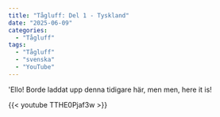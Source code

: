 ```yaml
---
title: "Tågluff: Del 1 - Tyskland"
date: "2025-06-09"
categories: 
  - "Tågluff"
tags: 
  - "Tågluff"
  - "svenska"
  - "YouTube"
---
```


'Ello!
Borde laddat upp denna tidigare här, men men, here it is! 

{{< youtube TTHE0Pjaf3w >}}